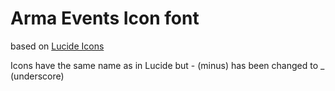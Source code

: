 # Arma Events Icon font
based on [Lucide Icons](https://github.com/lucide-icons/lucide)

Icons have the same name as in Lucide but - (minus) has been changed to _ (underscore)